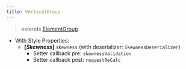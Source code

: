 ```yaml
---
title: VerticalGroup
---
```


> extends [ElementGroup](/wiki/classes/element/element_group.html)

- With Style Properties:
  - **[_Skewness_]** `skewness` (with deserializer: `SkewnessDeserializer`)
    - Setter callback pre: `skewnessValidation`
    - Setter callback post: `requestReCalc`

